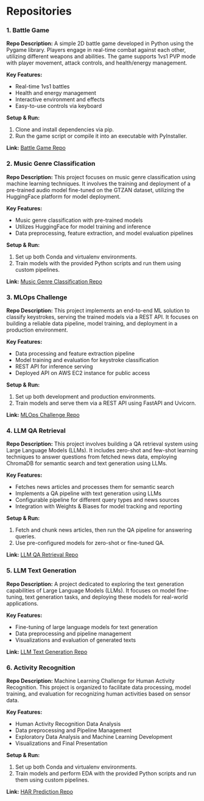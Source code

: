 # Repositories

### 1. Battle Game
**Repo Description:** A simple 2D battle game developed in Python using the Pygame library. Players engage in real-time combat against each other, utilizing different weapons and abilities. The game supports 1vs1 PVP mode with player movement, attack controls, and health/energy management.

**Key Features:**
- Real-time 1vs1 battles
- Health and energy management
- Interactive environment and effects
- Easy-to-use controls via keyboard

**Setup & Run:**
1. Clone and install dependencies via pip.
2. Run the game script or compile it into an executable with PyInstaller.

**Link:** [Battle Game Repo](https://github.com/matiaspedro97/BattleGame)

### 2. Music Genre Classification
**Repo Description:** This project focuses on music genre classification using machine learning techniques. It involves the training and deployment of a pre-trained audio model fine-tuned on the GTZAN dataset, utilizing the HuggingFace platform for model deployment.

**Key Features:**
- Music genre classification with pre-trained models
- Utilizes HuggingFace for model training and inference
- Data preprocessing, feature extraction, and model evaluation pipelines

**Setup & Run:**
1. Set up both Conda and virtualenv environments.
2. Train models with the provided Python scripts and run them using custom pipelines.

**Link:** [Music Genre Classification Repo](https://github.com/matiaspedro97/MusicGenreClassification)

### 3. MLOps Challenge
**Repo Description:** This project implements an end-to-end ML solution to classify keystrokes, serving the trained models via a REST API. It focuses on building a reliable data pipeline, model training, and deployment in a production environment.

**Key Features:**
- Data processing and feature extraction pipeline
- Model training and evaluation for keystroke classification
- REST API for inference serving
- Deployed API on AWS EC2 instance for public access

**Setup & Run:**
1. Set up both development and production environments.
2. Train models and serve them via a REST API using FastAPI and Uvicorn.

**Link:** [MLOps Challenge Repo](https://github.com/matiaspedro97/mlops_challenge)

### 4. LLM QA Retrieval
**Repo Description:** This project involves building a QA retrieval system using Large Language Models (LLMs). It includes zero-shot and few-shot learning techniques to answer questions from fetched news data, employing ChromaDB for semantic search and text generation using LLMs.

**Key Features:**
- Fetches news articles and processes them for semantic search
- Implements a QA pipeline with text generation using LLMs
- Configurable pipeline for different query types and news sources
- Integration with Weights & Biases for model tracking and reporting

**Setup & Run:**
1. Fetch and chunk news articles, then run the QA pipeline for answering queries.
2. Use pre-configured models for zero-shot or fine-tuned QA.

**Link:** [LLM QA Retrieval Repo](https://github.com/matiaspedro97/llm_qa_retrieval)

### 5. LLM Text Generation
**Repo Description:** A project dedicated to exploring the text generation capabilities of Large Language Models (LLMs). It focuses on model fine-tuning, text generation tasks, and deploying these models for real-world applications.

**Key Features:**
- Fine-tuning of large language models for text generation
- Data preprocessing and pipeline management
- Visualizations and evaluation of generated texts

**Link:** [LLM Text Generation Repo](https://github.com/matiaspedro97/llm_text_generation)

### 6. Activity Recognition
**Repo Description:** Machine Learning Challenge for Human Activity Recognition. This project is organized to facilitate data processing, model training, and evaluation for recognizing human activities based on sensor data.

**Key Features:**
- Human Activity Recognition Data Analysis
- Data preprocessing and Pipeline Management
- Exploratory Data Analysis and Machine Learning Development
- Visualizations and Final Presentation

**Setup & Run:**
1. Set up both Conda and virtualenv environments.
2. Train models and perform EDA with the provided Python scripts and run them using custom pipelines.
  
**Link:** [HAR Prediction Repo](https://github.com/matiaspedro97/activity_recognition)
